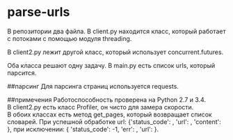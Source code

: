# parse-urls

В репозитории два файла. В client.py находится класс,
который работает с потоками с помощью модуля threading.  

В client2.py лежит другой класс, который использует concurrent.futures.  

Оба класса решают одну задачу. В main.py есть список urls, который парсится.  

##парсинг
Для парсинга страниц используется requests.  

##примечения
Работоспособность проверена на Python 2.7 и 3.4.  
В client2.py есть класс Profiler, он чисто для замера скорости.  
В обоих классах есть метод get_pages, который возвращает список словарей. При успешной обработке url: {'status_code': <status code>, 'url': <url>, 'content': <content>}, при исключении: { 'status_code': -1, 'err': <error object>, 'url': <url>}.

